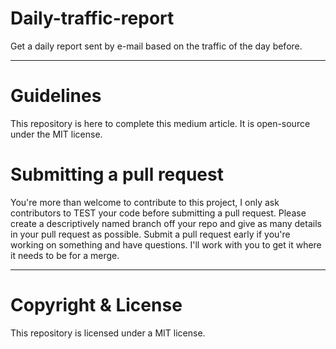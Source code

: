 # Daily-traffic-report
Get a daily report sent by e-mail based on the traffic of the day before. 

***************************************************************************

# Guidelines
This repository is here to complete this medium article. It is open-source under the MIT license.

# Submitting a pull request

You're more than welcome to contribute to this project, I only ask contributors to TEST your code before submitting a pull request. Please create a descriptively named branch off your repo and give as many details in your pull request as possible.
Submit a pull request early if you're working on something and have questions. I'll work with you to get it where it needs to be for a merge.

***************************************************************************

# Copyright & License
This repository is licensed under a MIT license.


